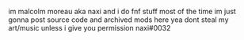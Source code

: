 im malcolm moreau aka naxi and i do fnf stuff most of the time
im just gonna post source code and archived mods here
yea dont steal my art/music unless i give you permission 
naxi#0032
